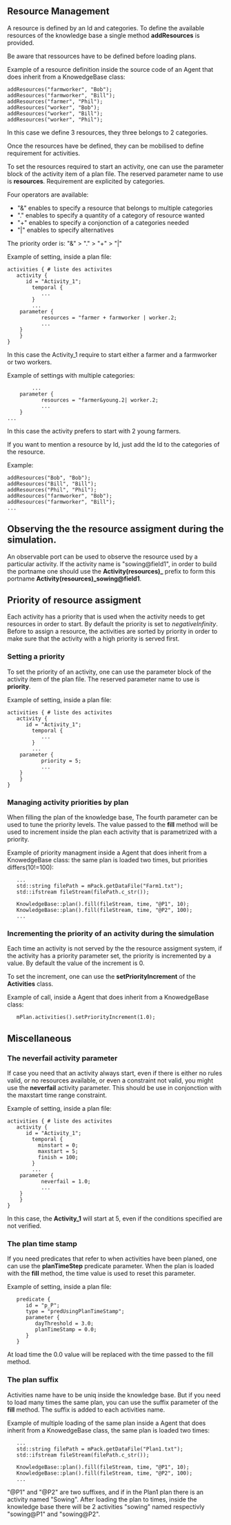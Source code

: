 ## Resource Management

A resource is defined by an Id and categories. To define the available
resources of the knowledge base a single method **addResources** is
provided.

Be aware that ressources have to be defined before loading plans.

Example of a resource definition inside the source code of an Agent
that does inherit from a KnowedgeBase class:
```
addResources("farmworker", "Bob");
addResources("farmworker", "Bill");
addResources("farmer", "Phil");
addResources("worker", "Bob");
addResources("worker", "Bill");
addResources("worker", "Phil");

```
In this case we define 3 resources, they three belongs to 2
categories.

Once the resources have be defined, they can be mobilised to define
requirement for activities.

To set the resources required to start an activity, one can use the
parameter block of the activity item of a plan file. The reserved
parameter name to use is **resources**. Requirement are explicited by
categories.

Four operators are available:
* "&" enables to specify a resource that belongs to multiple categories
* "." enables to specify a quantity of a category of resource wanted
* "+" enables to specify a conjonction of a categories needed
* "|" enables to specify alternatives

The priority order is: "&" >  "." > "+" >  "|"

Example of setting, inside a plan file:
```
activities { # liste des activites
   activity {
      id = "Activity_1";
        temporal {
           ...
        }
        ...
	parameter {
           resources = "farmer + farmworker | worker.2;
           ...
	}
    }
}
```
In this case the Activity_1 require to start either a farmer and a
farmworker or two workers.

Example of settings with multiple categories:
```
        ...
	parameter {
           resources = "farmer&young.2| worker.2;
           ...
	}
...
```
In this case the activity prefers to start with 2 young farmers.

If you want to mention a resource by Id, just add the Id to the
categories of the resource.

Example:
```
addResources("Bob", "Bob");
addResources("Bill", "Bill");
addResources("Phil", "Phil");
addResources("farmworker", "Bob");
addResources("farmworker", "Bill");
...
```
## Observing the the resource assigment during the simulation.

An observable port can be used to observe the resource used by a
particular activity.  If the activity name is "sowing@field1", in
order to build the portname one should use the
**Activity(resources)_** prefix to form this portname
**Activity(resources)_sowing@field1**.

## Priority of resource assigment

Each activity has a priority that is used when the activity needs to
get resources in order to start. By default the priority is set to
_negativeInfinity_. Before to assign a resource, the activities are
sorted by priority in order to make sure that the activity with a high
priority is served first.

### Setting a priority

To set the priority of an activity, one can use the parameter block of
the activity item of the plan file. The reserved parameter name to use
is **priority**.

Example of setting, inside a plan file:
```
activities { # liste des activites
   activity {
      id = "Activity_1";
        temporal {
           ...
        }
        ...
	parameter {
           priority = 5;
           ...
	}
    }
}
```
### Managing activity priorities by plan

When filling the plan of the knowledge base, The fourth parameter can be used to tune the priority levels. The value passed to the **fill** method will be used to increment inside the plan each activity that is parametrized with a priority.

Example of priority managment inside a Agent that does inherit from a KnowedgeBase class:
the same plan is loaded two times, but
priorities differs(10!=100):
```
   ...
   std::string filePath = mPack.getDataFile("Farm1.txt");
   std::ifstream fileStream(filePath.c_str());

   KnowledgeBase::plan().fill(fileStream, time, "@P1", 10);
   KnowledgeBase::plan().fill(fileStream, time, "@P2", 100);
   ...

```
### Incrementing the priority of an activity during the simulation

Each time an activity is not served by the the resource assigment
system, if the activity has a priority parameter set, the priority is
incremented by a value. By default the value of the increment is 0.

To set the increment, one can use the **setPriorityIncrement** of the **Activities** class.

Example of call, inside a Agent that does inherit from a KnowedgeBase class:
```
   mPlan.activities().setPriorityIncrement(1.0);
```

## Miscellaneous

### The neverfail activity parameter

If case you need that an activity always start, even if there is
either no rules valid, or no resources available, or even a constraint
not valid, you might use the **neverfail** activity parameter. This
should be use in conjonction with the maxstart time range constraint.

Example of setting, inside a plan file:
```
activities { # liste des activites
   activity {
      id = "Activity_1";
        temporal {
          minstart = 0;
          maxstart = 5;
          finish = 100;
        }
        ...
	parameter {
           neverfail = 1.0;
           ...
	}
    }
}
```
In this case, the **Activity_1** will start at 5, even if the
conditions specified are not verified.

### The plan time stamp

If you need predicates that refer to when activities have been planed,
one can use the **planTimeStep** predicate parameter. When the plan is
loaded with the **fill** method, the time value is used to reset
this parameter.

Example of setting, inside a plan file:
```
   predicate {
      id = "p_P";
      type = "predUsingPlanTimeStamp";
      parameter {
         dayThreshold = 3.0;
         planTimeStamp = 0.0;
      }
   }
```
At load time the 0.0 value will be replaced with the time passed to the fill method.

### The plan suffix

Activities name have to be uniq inside the knowledge base. But if you
need to load many times the same plan, you can use the suffix
parameter of the **fill** method. The suffix is added to each activities name.

Example of multiple loading of the same plan inside a Agent that does inherit from a KnowedgeBase class, the same plan is loaded two times:
```
   ...
   std::string filePath = mPack.getDataFile("Plan1.txt");
   std::ifstream fileStream(filePath.c_str());

   KnowledgeBase::plan().fill(fileStream, time, "@P1", 10);
   KnowledgeBase::plan().fill(fileStream, time, "@P2", 100);
   ...

```
"@P1" and "@P2" are two suffixes, and if in the Plan1 plan there is an activity named "Sowing". After loading the plan to times, inside the knowledge base there will be 2 activities "sowing" named respectivly "sowing@P1" and "sowing@P2".
